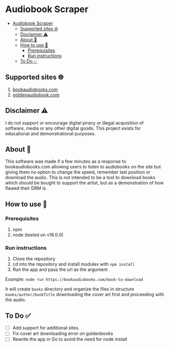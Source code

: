 # Audiobook Scraper

- [Audiobook Scraper](#audiobook-scraper)
  - [Supported sites 🌐](#supported-sites-)
  - [Disclaimer ⚠️](#disclaimer-️)
  - [About 📔](#about-)
  - [How to use 🚗](#how-to-use-)
    - [Prerequisites](#prerequisites)
    - [Run instructions](#run-instructions)
  - [To Do ✅](#to-do-)

## Supported sites 🌐

1. [bookaudiobooks.com](https://bookaudiobooks.com/)
2. [goldenaudiobook.com](https://goldenaudiobook.com/)

## Disclaimer ⚠️

I do not support or encourage digital piracy or illegal acquisition of software, media or any other digital goods. This project exists for educational and demonstrational purposes.

## About 📔

This software was made if a few minutes as a response to bookaudiobooks.com allowing users to listen to audiobooks on the site but giving them no option to change the speed, remember last position or download the audio.
This is not intended to be a tool to download books which should be bought to support the artist, but as a demonstration of how flawed their DRM is.

## How to use 🚗

### Prerequisites

1. npm
2. node (tested on v18.0.0)

### Run instructions

1. Clone the repository
2. cd into the repository and install modules with `npm install`
3. Run the app and pass the url as the argument  

Example: `node run https://bookaudiobooks.com/book-to-download`

It will create `books` directory and organize the files in structure `books/author/bookTitle` downloading the cover art first and proceeding with the audio.

## To Do ✅

- [ ] Add support for additional sites.
- [ ] Fix cover art downloading error on goldenbooks
- [ ] Rewrite the app in Go to avoid the need for node install
